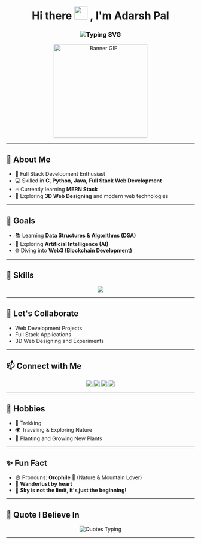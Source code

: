 <h1 align="center">
  Hi there <img src="https://media.giphy.com/media/hvRJCLFzcasrR4ia7z/giphy.gif" width="35px"/> , I'm Adarsh Pal
</h1>

<h3 align="center">
  <img src="https://readme-typing-svg.demolab.com?font=Fira+Code&size=22&pause=1000&center=true&width=440&lines=Full+Stack+Developer;Python%2C+Java%2C+C+Programmer;Learning+DSA%2C+AI%2C+Web3;Nature+Lover+%F0%9F%8C%B1+Trekker+%F0%9F%A5%BE" alt="Typing SVG" />
</h3>

<p align="center">
  <img src="https://i.pinimg.com/originals/8e/7b/5b/8e7b5bc5f2039f43887bce8f600f8ab0.gif" width="250" alt="Banner GIF"/>
</p>

---

## 🚀 About Me
- 🌟 Full Stack Development Enthusiast
- 💻 Skilled in **C**, **Python**, **Java**, **Full Stack Web Development**
- 🔥 Currently learning **MERN Stack**
- 🎨 Exploring **3D Web Designing** and modern web technologies

---

## 🎯 Goals
- 📚 Learning **Data Structures & Algorithms (DSA)**
- 🤖 Exploring **Artificial Intelligence (AI)**
- 🌐 Diving into **Web3 (Blockchain Development)**

---

## 🧩 Skills
<p align="center">
  <img src="https://skillicons.dev/icons?i=html,css,javascript,react,nodejs,express,mongodb,python,java,c,mysql,tailwind,bootstrap,github" />
</p>

---

## 🤝 Let's Collaborate
- Web Development Projects
- Full Stack Applications
- 3D Web Designing and Experiments

---

## 📫 Connect with Me
<p align="center">
  <a href="mailto:adarsh.r.s.pal@gmail.com">
    <img src="https://img.shields.io/badge/Email-D14836?style=for-the-badge&logo=gmail&logoColor=white" />
  </a>
  <a href="https://www.instagram.com/_adarsh.pal?igsh=MWR1Y3Jwdm56bmJteA==">
    <img src="https://img.shields.io/badge/Instagram-E4405F?style=for-the-badge&logo=instagram&logoColor=white" />
  </a>
  <a href="https://www.linkedin.com/in/adarsh-pal-11212b292?utm_source=share&utm_campaign=share_via&utm_content=profile&utm_medium=android_app">
    <img src="https://img.shields.io/badge/LinkedIn-0077B5?style=for-the-badge&logo=linkedin&logoColor=white" />
  </a>
  <a href="https://github.com/pal-adarsh">
    <img src="https://img.shields.io/badge/GitHub-100000?style=for-the-badge&logo=github&logoColor=white" />
  </a>
</p>


---

## 🌱 Hobbies
- 🥾 Trekking
- 🌍 Traveling & Exploring Nature
- 🌱 Planting and Growing New Plants

---

## ✨ Fun Fact
- 😄 Pronouns: **Orophile** 🌊 (Nature & Mountain Lover)
- 🧭 **Wanderlust by heart**
- 🚀 **Sky is not the limit, it's just the beginning!**

---

## 🧠 Quote I Believe In
<p align="center">
  <img src="https://readme-typing-svg.demolab.com?font=Fira+Code&size=24&duration=3000&pause=500&color=00FEEF&center=true&vCenter=true&width=800&lines=The+Sky+is+NOT+the+Limit!;Keep+Exploring+New+Horizons!;Stay+Curious%2C+Stay+Foolish!;Keep+Learning+Keep+Growing!" alt="Quotes Typing" />
</p>

---

<!---
## 🏆 GitHub Trophy
<p align="center">
  <img src="https://github-profile-trophy.vercel.app/?username=pal-adarsh&theme=onedark&no-frame=true&no-bg=true&margin-w=4" />
</p>

---

## 🔥 GitHub Streak
<p align="center">
  <img src="https://github-readme-streak-stats.herokuapp.com/?user=pal-adarsh&theme=algolia" alt="GitHub Streak" />
</p>

---

## 📊 GitHub Stats
<p align="center">
  <img src="https://github-readme-stats.vercel.app/api?username=pal-adarsh&show_icons=true&theme=algolia" alt="GitHub Stats" />
</p>

---

===>

## 📚 Top Languages
<p align="center">
  <img src="https://github-readme-stats.vercel.app/api/top-langs/?username=pal-adarsh&layout=compact&theme=algolia" alt="Top Languages" />
</p>

---
